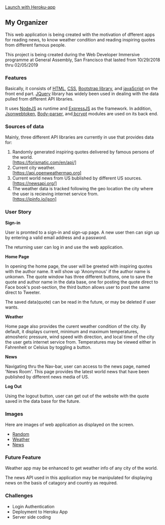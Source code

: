 [Launch with Heroku-app](https://arcane-castle-80049.herokuapp.com/)

## My Organizer

<p>This web application is being created with the motivation of dfferent apps for reading news, to know weather condition and reading inspiring quotes from different famous people.</p>

<p>This project is being created during the Web Developer Immersive programme at General Assembly, San Francisco that lasted from 10/29/2018 thru 02/05/2019</p>

### Features

<p>Basically, it consists of <u>HTML</U>, <u>CSS</u>, <u>Bootstrap library</u>, and <u>javaScript</u> on the front end part. <u>JQuery</u> library has widely been used in dealing with the data pulled from different API libraries.</p>

<p>It uses <u>NodeJS</u> as runtime and <u>ExpressJS</u> as the framework. In addition, <u>Jsonwebtoken</u>, <u>Body-parser</u>, and</u><u> bcrypt</u> modules are used on its back end.</p>

### Sources of data
<p>Mainly, three different API libraries are currently in use that provides data for:</p>

1. Randomly generated inspiring quotes delivered by famous persons of the world.<br>
[https://forismatic.com/en/api/]
1. Current city weather.<br>
[https://api.openweathermap.org]
1. Current world news from US bublished by different US sources.
[https://newsapi.org/]
1. The weather data is tracked following the geo location the city where the user is recieving internet service from.<br>
[https://ipinfo.io/json] 

### User Story
__Sign-in__
<p>User is promted to a sign-in and sign-up page. A new user then can sign up by entering a valid email address and a password.</P>
<p>The returning user can log in and use the web application.</p>

__Home Page__
<p>In opening the home page, the user will be greeted with inspiring quotes with the author name. It will show up 'Anonymous' if the author name is unkonwn. The quote window has three different buttons, one to save the quote and author name in the data base, one for posting the quote direct to Face book's post-section, the third button allows user to post the same direct to Tweeter.</p>
<p>The saved data(quote) can be read in the future, or may be deleted if user wants.</p>

__Weather__
<p>Home page also provides the curent weather condition of the city. By default, it displays current, minimum and maximum temperatures, atmosheric pressure, wind speed with direction, and local time of the city the user gets internet service from. Temperatures may be viewed either in Fahrenheit or Celsius by toggling a button.</p>

__News__
<p>Navigating thru the Nav-bar, user can access to the news page, named 'News Room'. This page provides the latest world news that have been published by different news media of US.</p>

__Log Out__
<p>Using the logout button, user can get out of the website with the quote saved in the data base for the future.</p>

### Images 
<p>Here are images of web application as displayed on the screen.</p>

* [Random](public/images/quote.png)
* [Weather](public/images/weather_ip.png)
* [News](public/images/news.png)

### Future Feature

<p>Weather app may be enhanced to get weather info of any city of the world.</p>

<p>The news API used in this application may be manipulated for displaying news on the basis of catagory and country as required.</p>

### Challenges</h3>
                    
* Login Authentication                      
* Deployment to Heroku App
* Server side coding
